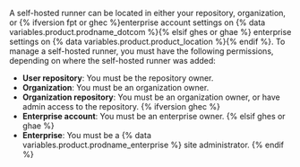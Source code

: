A self-hosted runner can be located in either your repository, organization, or {% ifversion fpt or ghec %}enterprise account settings on {% data variables.product.prodname_dotcom %}{% elsif ghes or ghae %} enterprise settings on {% data variables.product.product_location %}{% endif %}. To manage a self-hosted runner, you must have the following permissions, depending on where the self-hosted runner was added:
- **User repository**: You must be the repository owner.
- **Organization**: You must be an organization owner. 
- **Organization repository**: You must be an organization owner, or have admin access to the repository.
{% ifversion ghec %}
- **Enterprise account**: You must be an enterprise owner.
{% elsif ghes or ghae %}
- **Enterprise**: You must be a {% data variables.product.prodname_enterprise %} site administrator.
{% endif %}
